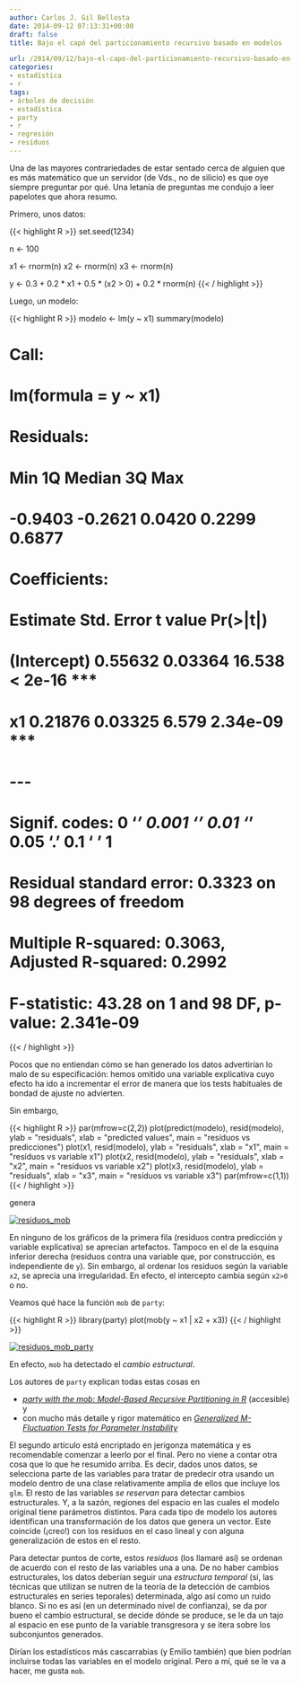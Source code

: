 ```yaml
---
author: Carlos J. Gil Bellosta
date: 2014-09-12 07:13:31+00:00
draft: false
title: Bajo el capó del particionamiento recursivo basado en modelos

url: /2014/09/12/bajo-el-capo-del-particionamiento-recursivo-basado-en-modelos/
categories:
- estadística
- r
tags:
- árboles de decisión
- estadística
- party
- r
- regresión
- resíduos
---
```


Una de las mayores contrariedades de estar sentado cerca de alguien que es más matemático que un servidor (de Vds., no de silicio) es que oye siempre preguntar por qué. Una letanía de preguntas me condujo a leer papelotes que ahora resumo.

Primero, unos datos:

{{< highlight R >}}
set.seed(1234)

n <- 100

x1 <- rnorm(n)
x2 <- rnorm(n)
x3 <- rnorm(n)

y <- 0.3 + 0.2 * x1 + 0.5 * (x2 > 0) + 0.2 * rnorm(n)
{{< / highlight >}}


Luego, un modelo:


{{< highlight R >}}
modelo <- lm(y ~ x1)
summary(modelo)

# Call:
#   lm(formula = y ~ x1)
#
# Residuals:
#   Min      1Q  Median      3Q     Max
# -0.9403 -0.2621  0.0420  0.2299  0.6877
#
# Coefficients:
#   Estimate Std. Error t value Pr(>|t|)
# (Intercept)  0.55632    0.03364  16.538  < 2e-16 ***
#   x1           0.21876    0.03325   6.579 2.34e-09 ***
#   ---
#   Signif. codes:  0 ‘***’ 0.001 ‘**’ 0.01 ‘*’ 0.05 ‘.’ 0.1 ‘ ’ 1
#
# Residual standard error: 0.3323 on 98 degrees of freedom
# Multiple R-squared:  0.3063,  Adjusted R-squared:  0.2992
# F-statistic: 43.28 on 1 and 98 DF,  p-value: 2.341e-09
{{< / highlight >}}


Pocos que no entiendan cómo se han generado los datos advertirían lo malo de su especificación: hemos omitido una variable explicativa cuyo efecto ha ido a incrementar el error de manera que los tests habituales de bondad de ajuste no advierten.

Sin embargo,


{{< highlight R >}}
par(mfrow=c(2,2))
plot(predict(modelo), resid(modelo),
        ylab = "residuals", xlab = "predicted values",
        main = "resíduos vs predicciones")
plot(x1, resid(modelo), ylab = "residuals", xlab = "x1",
        main = "resíduos vs variable x1")
plot(x2, resid(modelo), ylab = "residuals", xlab = "x2",
        main = "resíduos vs variable x2")
plot(x3, resid(modelo), ylab = "residuals", xlab = "x3",
        main = "resíduos vs variable x3")
par(mfrow=c(1,1))
{{< / highlight >}}


genera

[![residuos_mob](/wp-uploads/2014/09/residuos_mob.png#center)
](/wp-uploads/2014/09/residuos_mob.png#center)

En ninguno de los gráficos de la primera fila (residuos contra predicción y variable explicativa) se aprecian artefactos. Tampoco en el de la esquina inferior derecha (residuos contra una variable que, por construcción, es independiente de `y`). Sin embargo, al ordenar los residuos según la variable `x2`, se aprecia una irregularidad. En efecto, el intercepto cambia según `x2>0` o no.

Veamos qué hace la función `mob` de `party`:

{{< highlight R >}}
library(party)
plot(mob(y ~ x1 | x2 + x3))
{{< / highlight >}}

[![residuos_mob_party](/wp-uploads/2014/09/residuos_mob_party.png#center)
](/wp-uploads/2014/09/residuos_mob_party.png#center)

En efecto, `mob` ha detectado el _cambio estructural_.

Los autores de `party` explican todas estas cosas en

* [_party with the mob: Model-Based Recursive Partitioning in R_](http://cran.r-project.org/web/packages/party/vignettes/MOB.pdf) (accesible) y
* con mucho más detalle y rigor matemático en [_Generalized M-Fluctuation Tests for Parameter Instability_](http://statmath.wu.ac.at/~zeileis/papers/Zeileis+Hornik-2007.pdf)

El segundo artículo está encriptado en jerigonza matemática y es recomendable comenzar a leerlo por el final. Pero no viene a contar otra cosa que lo que he resumido arriba. Es decir, dados unos datos, se selecciona parte de las variables para tratar de predecir otra usando un modelo dentro de una clase relativamente amplia de ellos que incluye los `glm`. El resto de las variables _se reservan_ para detectar cambios estructurales. Y, a la sazón, regiones del espacio en las cuales el modelo original tiene parámetros distintos. Para cada tipo de modelo los autores identifican una transformación de los datos que genera un vector. Este coincide (¡creo!) con los resíduos en el caso lineal y con alguna generalización de estos en el resto.

Para detectar puntos de corte, estos _residuos_ (los llamaré así) se ordenan de acuerdo con el resto de las variables una a una. De no haber cambios estructurales, los datos deberían seguir una _estructura temporal_ (sí, las técnicas que utilizan se nutren de la teoría de la detección de cambios estructurales en series teporales) determinada, algo así como un ruido blanco. Si no es así (en un determinado nivel de confianza), se da por bueno el cambio estructural, se decide dónde se produce, se le da un tajo al espacio en ese punto de la variable transgresora y se itera sobre los subconjuntos generados.

Dirían los estadísticos más cascarrabias (y Emilio también) que bien podrían incluirse todas las variables en el modelo original. Pero a mí, qué se le va a hacer, me gusta `mob`.
